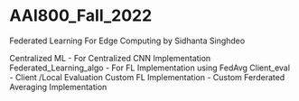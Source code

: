 # AAI800_Fall_2022
Federated Learning For Edge Computing by Sidhanta Singhdeo

Centralized ML - For Centralized CNN Implementation
Federated_Learning_algo - For FL Implementation using FedAvg
Client_eval - Client /Local Evaluation
Custom FL Implementation - Custom Ferderated Averaging Implementation
